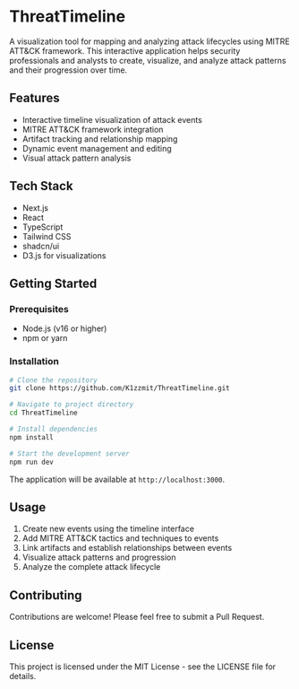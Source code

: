 # ThreatTimeline

A visualization tool for mapping and analyzing attack lifecycles using MITRE ATT&CK framework. This interactive application helps security professionals and analysts to create, visualize, and analyze attack patterns and their progression over time.

## Features

- Interactive timeline visualization of attack events
- MITRE ATT&CK framework integration
- Artifact tracking and relationship mapping
- Dynamic event management and editing
- Visual attack pattern analysis

## Tech Stack

- Next.js
- React
- TypeScript
- Tailwind CSS
- shadcn/ui
- D3.js for visualizations

## Getting Started

### Prerequisites

- Node.js (v16 or higher)
- npm or yarn

### Installation

```bash
# Clone the repository
git clone https://github.com/K1zzmit/ThreatTimeline.git

# Navigate to project directory
cd ThreatTimeline

# Install dependencies
npm install

# Start the development server
npm run dev
```

The application will be available at `http://localhost:3000`.

## Usage

1. Create new events using the timeline interface
2. Add MITRE ATT&CK tactics and techniques to events
3. Link artifacts and establish relationships between events
4. Visualize attack patterns and progression
5. Analyze the complete attack lifecycle

## Contributing

Contributions are welcome! Please feel free to submit a Pull Request.

## License

This project is licensed under the MIT License - see the LICENSE file for details.
